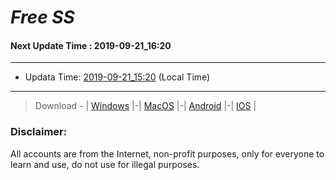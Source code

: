 
# *Free SS*

#### Next Update Time : 2019-09-21_16:20

---
* Updata Time: [2019-09-21_15:20](https://github.com/Geek-007/free-SS/blob/master/2019-09-21_15:20_FreeSS.txt) (Local Time)
---

> Download - | [Windows](https://github.com/shadowsocks/shadowsocks-windows/releases) |-| [MacOS](https://github.com/shadowsocks/shadowsocks-iOS/releases) |-| [Android](https://github.com/shadowsocks/shadowsocks-android/releases) |-| [IOS](https://itunes.apple.com/us/) |

### Disclaimer:
All accounts are from the Internet, non-profit purposes, only for everyone to learn and use, do not use for illegal purposes.
<br>
